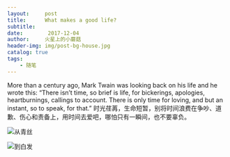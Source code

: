 ```yaml
---
layout:     post
title:      What makes a good life?
subtitle:   
date:        2017-12-04
author:     火星上的小蘑菇
header-img: img/post-bg-house.jpg
catalog: true
tags:
    - 随笔
---
```


More than a century ago, Mark Twain was looking back on his life and he wrote this:
“There isn’t time, so brief is life, for bickerings, apologies, heartburnings, callings to account. There is only time for loving, and but an instant, so to speak, for that.”
时光荏苒，生命短暂，别将时间浪费在争吵、道歉、伤心和责备上，用时间去爱吧，哪怕只有一瞬间，也不要辜负。

![从青丝](https://cdn.jsdelivr.net/gh/wuxiaoxiong1990/pic/71717971ly1g14tlf6sw3j20u0140hdu.jpg)

![到白发 ](https://cdn.jsdelivr.net/gh/wuxiaoxiong1990/pic/71717971ly1g14tsmcjpqj20u00mi1kx.jpg)

